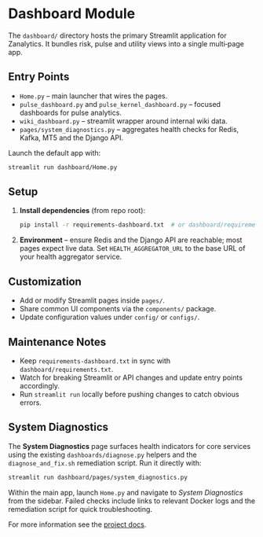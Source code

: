 # Dashboard Module

The `dashboard/` directory hosts the primary Streamlit application for Zanalytics. It bundles risk, pulse and utility views into a single multi‑page app.

## Entry Points
- `Home.py` – main launcher that wires the pages.
- `pulse_dashboard.py` and `pulse_kernel_dashboard.py` – focused dashboards for pulse analytics.
- `wiki_dashboard.py` – streamlit wrapper around internal wiki data.
- `pages/system_diagnostics.py` – aggregates health checks for Redis, Kafka, MT5 and the Django API.

Launch the default app with:

```bash
streamlit run dashboard/Home.py
```

## Setup
1. **Install dependencies** (from repo root):
   ```bash
   pip install -r requirements-dashboard.txt  # or dashboard/requirements.txt
   ```
2. **Environment** – ensure Redis and the Django API are reachable; most pages expect live data. Set `HEALTH_AGGREGATOR_URL` to the base URL of your health aggregator service.

## Customization
- Add or modify Streamlit pages inside `pages/`.
- Share common UI components via the `components/` package.
- Update configuration values under `config/` or `configs/`.

## Maintenance Notes
- Keep `requirements-dashboard.txt` in sync with `dashboard/requirements.txt`.
- Watch for breaking Streamlit or API changes and update entry points accordingly.
- Run `streamlit run` locally before pushing changes to catch obvious errors.

## System Diagnostics

The **System Diagnostics** page surfaces health indicators for core services
using the existing `dashboards/diagnose.py` helpers and the
`diagnose_and_fix.sh` remediation script. Run it directly with:

```bash
streamlit run dashboard/pages/system_diagnostics.py
```

Within the main app, launch `Home.py` and navigate to *System Diagnostics*
from the sidebar. Failed checks include links to relevant Docker logs and the
remediation script for quick troubleshooting.

For more information see the [project docs](../docs/README.md).
